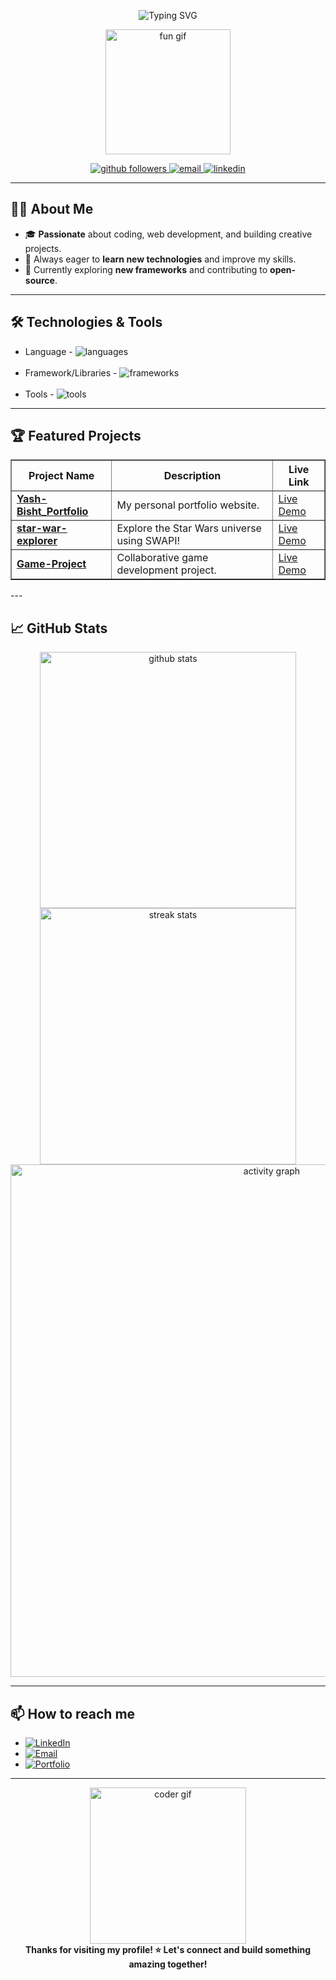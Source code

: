 <!-- Animated Header SVG -->
<p align="center">
  <img src="https://readme-typing-svg.demolab.com/?lines=Hi+there,+I'm+Yash+Bisht!;I'm+Developer;I'm+Problem+Solver;I'm+Tech+Enthusiast;Welcome+to+my+GitHub+profile!&center=true&width=500&height=50&color=F7971E&vCenter=true&pause=1000&size=30" alt="Typing SVG" />
</p>

<p align="center">
  <img src="https://media.giphy.com/media/26tn33aiTi1jkl6H6/giphy.gif" width="200" alt="fun gif"/>
</p>

<p align="center">
  <a href="https://github.com/yash-bisht711?tab=followers">
    <img src="https://img.shields.io/github/followers/yash-bisht711?label=Followers&style=social" alt="github followers" />
  </a>
  <a href="mailto:yashbisht711@gmail.com">
    <img src="https://img.shields.io/badge/Email-D14836?style=flat&logo=gmail&logoColor=white" alt="email" />
  </a>
  <a href="https://www.linkedin.com/in/yash-bisht-">
    <img src="https://img.shields.io/badge/LinkedIn-blue?style=flat&logo=linkedin" alt="linkedin" />
  </a>
</p>

---

## 👨‍💻 About Me

- 🎓 **Passionate** about coding, web development, and building creative projects.
- 🚀 Always eager to **learn new technologies** and improve my skills.
- 🌱 Currently exploring **new frameworks** and contributing to **open-source**.

---

## 🛠️ Technologies & Tools

<p align="center">
<ul>
  <li>Language - <img src="https://skillicons.dev/icons?i=js,ts,html,css" alt="languages" /></li><br>
  <li>Framework/Libraries - <img src="https://skillicons.dev/icons?i=react,nodejs,express,mongodb" alt="frameworks" /></li><br>
  <li>Tools - <img src="https://skillicons.dev/icons?i=git,vscode,redux" alt="tools" /></li>
</ul>
  <!-- <img src="https://skillicons.dev/icons?i=js,ts,react,nodejs,express,mongodb,python,html,css,git,vscode" /> -->
</p>
<!-- - **Languages:** JavaScript, TypeScript, Python, HTML, CSS
- **Frameworks/Libraries:** React, Node.js, Express, MongoDB
- **Tools:** Git, VS Code, GitHub Actions -->

---

## 🏆 Featured Projects

<table border="1" cellspacing="0" cellpadding="10" align="center">
  <thead>
    <tr>
      <th>Project Name</th>
      <th>Description</th>
      <th>Live Link</th>
    </tr>
  </thead>
  <tbody>
    <tr>
      <td><a href="https://github.com/yash-bisht711/Yash-Bisht_Portfolio"><b>Yash-Bisht_Portfolio</b></a></td>
      <td>My personal portfolio website.</td>
      <td><a href="https://yash-bisht711.github.io/Yash-Bisht_Portfolio/" target="_blank">Live Demo</a></td>
    </tr>
    <tr>
      <td><a href="https://github.com/yash-bisht711/star-war-explorer"><b>star-war-explorer</b></a></td>
      <td>Explore the Star Wars universe using SWAPI!</td>
      <td><a href="https://yash-bisht711.github.io/star-war-explorer/" target="_blank">Live Demo</a></td>
    </tr>
    <tr>
      <td><a href="https://github.com/StutiSharan/Game-Project"><b>Game-Project</b></a></td>
      <td>Collaborative game development project.</td>
      <td><a href="https://stutisharan.github.io/Game-Project/" target="_blank">Live Demo</a></td>
    </tr>
  </tbody>
</table>
---

## 📈 GitHub Stats
<p align="center">
  <img src="https://github-readme-stats.vercel.app/api?username=yash-bisht711&show_icons=true&theme=radical" width="410" alt="github stats"/>
  <img src="https://github-readme-streak-stats.herokuapp.com/?user=yash-bisht711&theme=radical" width="410" alt="streak stats"/>
  <br>
  <img src="https://github-readme-activity-graph.vercel.app/graph?username=yash-bisht711&theme=rogue" width="820" alt="activity graph"/>
</p>


---

<h2>📫 How to reach me</h2>

<ul>
  <li>
    <a href="https://www.linkedin.com/in/yash-bisht-" target="_blank">
      <img src="https://img.shields.io/badge/LinkedIn-blue?style=flat&logo=linkedin" alt="LinkedIn"/>
    </a>
  </li>
  <li>
    <a href="mailto:yashbisht711@gmail.com">
      <img src="https://img.shields.io/badge/Email-D14836?style=flat&logo=gmail&logoColor=white" alt="Email"/>
    </a>
  </li>
  <li>
    <a href="https://yash-bisht711.github.io/Yash-Bisht_Portfolio/" target="_blank">
      <img src="https://img.shields.io/badge/Portfolio-24292e?style=flat&logo=github&logoColor=white" alt="Portfolio"/>
    </a>
  </li>
</ul>

---

<p align="center">
  <img src="https://media.giphy.com/media/qgQUggAC3Pfv687qPC/giphy.gif" width="250" alt="coder gif"/>
  <br>
  <b>Thanks for visiting my profile! ⭐ Let's connect and build something amazing together!</b>
</p>

